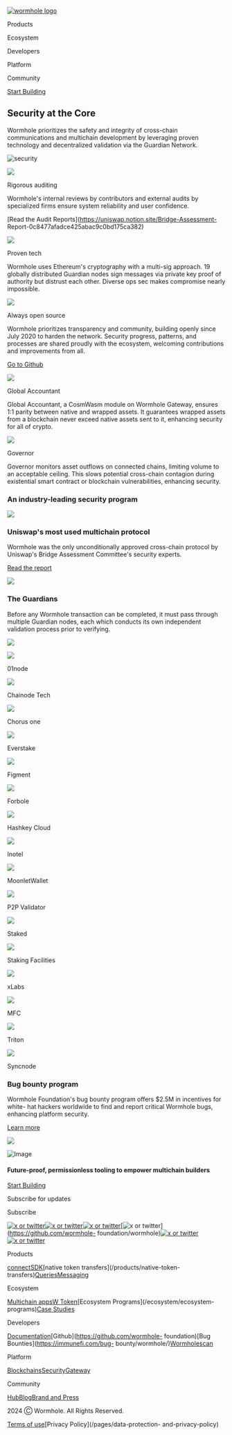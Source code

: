 [![wormhole
logo](https://images.ctfassets.net/n8aw1cra6v98/2057wAXk6apiGi4vfTeC2u/9e200f5dfebaf6bb113c879243cf4508/wormwhole.svg?w=384&q=100)](/)

Products

Ecosystem

Developers

Platform

Community

[Start Building](https://docs.wormhole.com/)

## Security at the Core

Wormhole prioritizes the safety and integrity of cross-chain communications
and multichain development by leveraging proven technology and decentralized
validation via the Guardian Network.

![security](https://images.ctfassets.net/n8aw1cra6v98/5uybiHIhpPGVpFin23ckEx/4481976e29a91fdc15da88df50546bc0/Frame_427320720.svg?w=1200&q=75)

![](https://images.ctfassets.net/n8aw1cra6v98/47LP13JTZQhgJ8ma1CE0aW/a4339e8067bb8de826b848ce6e458a9a/gasless.svg?w=128&q=75)

Rigorous auditing

Wormhole's internal reviews by contributors and external audits by specialized
firms ensure system reliability and user confidence.

[Read the Audit Reports](https://uniswap.notion.site/Bridge-Assessment-
Report-0c8477afadce425abac9c0bd175ca382)

![](https://images.ctfassets.net/n8aw1cra6v98/sV9vnadoEGQQdHEtsrufg/f59df52502ce553747620363a4db1f9c/bridge.svg?w=128&q=75)

Proven tech

Wormhole uses Ethereum's cryptography with a multi-sig approach. 19 globally
distributed Guardian nodes sign messages via private key proof of authority
but distrust each other. Diverse ops sec makes compromise nearly impossible.

![](https://images.ctfassets.net/n8aw1cra6v98/6HDPkAlU2d8f2fFNJy3BS3/45d0743aa2691982e673c00e76d1b83b/3lines.svg?w=128&q=75)

Always open source

Wormhole prioritizes transparency and community, building openly since July
2020 to harden the network. Security progress, patterns, and processes are
shared proudly with the ecosystem, welcoming contributions and improvements
from all.

[Go to Github](https://github.com/wormhole-foundation/wormhole)

![](https://images.ctfassets.net/n8aw1cra6v98/36pfFbPLlPqWDalxFi5B0b/ab1b19516f41cc15544d460b07d5cc50/user.svg?w=128&q=75)

Global Accountant

Global Accountant, a CosmWasm module on Wormhole Gateway, ensures 1:1 parity
between native and wrapped assets. It guarantees wrapped assets from a
blockchain never exceed native assets sent to it, enhancing security for all
of crypto.

![](https://images.ctfassets.net/n8aw1cra6v98/1EvpIpH5ZaA1u21vbiPurB/fb52808b04af6361a60dfdc820425d9b/multichain.svg?w=128&q=75)

Governor

Governor monitors asset outflows on connected chains, limiting volume to an
acceptable ceiling. This slows potential cross-chain contagion during
existential smart contract or blockchain vulnerabilities, enhancing security.

### An industry-leading security program

![](https://images.ctfassets.net/n8aw1cra6v98/6xuq4ot7jyxCaBJYpmS0q0/ff84ef48b783ed259274b0005a3720c6/globe.svg?w=1920&q=75)

### Uniswap's most used multichain protocol

Wormhole was the only unconditionally approved cross-chain protocol by
Uniswap's Bridge Assessment Committee's security experts.

[Read the report](/)

![](https://images.ctfassets.net/n8aw1cra6v98/7ErZCikrK8Bz2g2FYIKY1J/588086ef9ed22963c948ec75c8eac462/uniswap.svg?w=828&q=75)

### The Guardians

Before any Wormhole transaction can be completed, it must pass through
multiple Guardian nodes, each which conducts its own independent validation
process prior to verifying.

![](https://images.ctfassets.net/n8aw1cra6v98/7gV11E8yffKKcxYFOyTW7o/e446eb83efcfd150c654c34da84293c2/Guardians.svg?w=828&q=75)

![](https://images.ctfassets.net/n8aw1cra6v98/76lAQtallNK5af7uuxNmnr/b615f75523c5b81531968b4531d1ae46/Vector.svg?w=256&q=75)

01node

![](https://images.ctfassets.net/n8aw1cra6v98/6veyGNFRBehXMdGW51Fk4e/b905c2503b46dd1a26fc4a54ee7b8b62/ChainodeTech.svg?w=256&q=75)

Chainode Tech

![](https://images.ctfassets.net/n8aw1cra6v98/2vn0oWj9NMZnhMyl0Ig5CF/3cd846b8b08ccb77ca137586d53d9744/Chorus_one.svg?w=256&q=75)

Chorus one

![](https://images.ctfassets.net/n8aw1cra6v98/4n6akgBxZuf6N5RTK714g4/4787a02ad57141618951caeac91ed17e/Everstake.svg?w=256&q=75)

Everstake

![](https://images.ctfassets.net/n8aw1cra6v98/4u1MCue9Oobzm0A2syk0Ek/490f02ad961ddce270af86acb74cfbe6/Figment.svg?w=256&q=75)

Figment

![](https://images.ctfassets.net/n8aw1cra6v98/1MaNs8JRjkX3nCyBsi6Axr/8118db0522f6bb284a91dc45214d5d37/Forbole.svg?w=256&q=75)

Forbole

![](https://images.ctfassets.net/n8aw1cra6v98/ELQHlGjW8Ys4zg3mVMLcr/efe284b26507a29aada613840ff5fbd5/Hashkey_Cloud.svg?w=256&q=75)

Hashkey Cloud

![](https://images.ctfassets.net/n8aw1cra6v98/2qCdJIUzuORizMz6iOT6WU/dcc76143eaed64f1fb912bb847871534/Inotel.svg?w=256&q=75)

Inotel

![](https://images.ctfassets.net/n8aw1cra6v98/l97c5u8pnkzgd3vBllMDr/c10db69ef9c8ce962b40e5c42716ec10/MoonletWallet.svg?w=256&q=75)

MoonletWallet

![](https://images.ctfassets.net/n8aw1cra6v98/7cBsQ3Q3aOjKKrbTp3InAl/c10795b2c04c8285ac1a6570eaa0bf64/P2P_Validator.svg?w=256&q=75)

P2P Validator

![](https://images.ctfassets.net/n8aw1cra6v98/7kGrG6oNCp9RBoN5gdbedf/416b3eec9a65d0d9c6a1d4960258ae04/Staked.svg?w=256&q=75)

Staked

![](https://images.ctfassets.net/n8aw1cra6v98/6d9mQhqOjJA7erAnGTtgYn/da61ada29e332bde90c221b694e265bb/Staking_Facilities.svg?w=256&q=75)

Staking Facilities

![](https://images.ctfassets.net/n8aw1cra6v98/fgXwUwHocGDM70SPLy347/c376801487772b4f2a319c470dd03e84/Group_204_1.svg?w=256&q=75)

xLabs

![](https://images.ctfassets.net/n8aw1cra6v98/6cVZcvKQuMpQkIt4XgHqsY/7f441bc2c8d144a819d164d8cbfb744a/mfc.svg?w=256&q=75)

MFC

![](https://images.ctfassets.net/n8aw1cra6v98/3YJ50UuDDpxg6SjOSDTsYm/4b937e1c23dee4c9f1003a079f12471d/Triton.svg?w=256&q=75)

Triton

![](https://images.ctfassets.net/n8aw1cra6v98/1gRkR0WQSkbAPPasjoxEJq/bf84461f42dfe636b9ad1965ab5134a3/Syncnode.svg?w=256&q=75)

Syncnode

### Bug bounty program

Wormhole Foundation's bug bounty program offers $2.5M in incentives for white-
hat hackers worldwide to find and report critical Wormhole bugs, enhancing
platform security.

[Learn more](https://immunefi.com/bug-bounty/wormhole/)

![](https://images.ctfassets.net/n8aw1cra6v98/28OqJDgbXYavbx4dwkLQCX/c5d5b439ced5b6bd03b9d7196f8bfd5b/bounty.svg?w=828&q=75)

![Image](https://images.ctfassets.net/n8aw1cra6v98/2fP8M06oPDd6atrcKaUHOQ/0fcc04374046f970de7dfb7fe86574e5/worm.svg)

#### Future-proof, permissionless tooling to empower multichain builders

[Start Building](https://docs.wormhole.com/)

Subscribe for updates

Subscribe

[![x or twitter](/assets/x.svg)](https://twitter.com/wormhole)[![x or
twitter](/assets/discord.svg)](https://discord.gg/wormholecrypto)[![x or
twitter](/assets/telegram.svg)](https://t.me/wormholecrypto)[![x or
twitter](/assets/github.svg)](https://github.com/wormhole-
foundation/wormhole)[![x or
twitter](/assets/some.svg)](https://docs.wormhole.com/)[![x or
twitter](/assets/youtube.svg)](https://www.youtube.com/@wormholecrypto)

Products

[connect](/products/connect)[SDK](/products/sdk)[native token
transfers](/products/native-token-
transfers)[Queries](/products/queries)[Messaging](/products/messaging)

Ecosystem

[Multichain apps](/ecosystem/multichain-apps)[W
Token](/ecosystem/w-token)[Ecosystem Programs](/ecosystem/ecosystem-
programs)[Case Studies](/case-studies)

Developers

[Documentation](https://docs.wormhole.com/wormhole)[Github](https://github.com/wormhole-
foundation)[Bug Bounties](https://immunefi.com/bug-
bounty/wormhole/)[Wormholescan](https://wormholescan.io/)

Platform

[Blockchains](/platform/blockchains)[Security](/platform/security)[Gateway](/platform/gateway)

Community

[Hub](/community/hub)[Blog](/blog)[Brand and Press](/brand-and-press)

2024 Ⓒ Wormhole. All Rights Reserved.

[Terms of use](/pages/terms-of-use)[Privacy Policy](/pages/data-protection-
and-privacy-policy)

